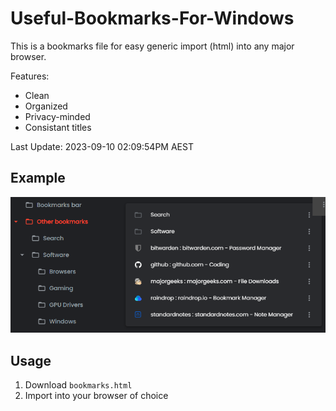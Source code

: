 # Useful-Bookmarks-For-Windows

This is a bookmarks file for easy generic import (html) into any major browser.

Features:

* Clean
* Organized
* Privacy-minded
* Consistant titles

Last Update: 2023-09-10 02:09:54PM AEST

## Example

![Example](https://github.com/hl2guide/Useful-Bookmarks-For-Windows/blob/main/screenshot.PNG?raw=true "Example")

## Usage

1. Download `bookmarks.html`
2. Import into your browser of choice

